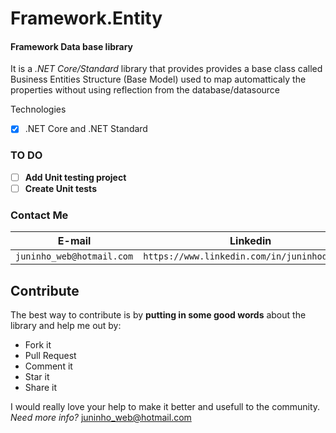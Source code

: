 # Framework.Entity
#### Framework Data base library
It is a *.NET Core/Standard* library that provides provides a base class called Business Entities Structure (Base Model) used to map automatticaly the properties without using reflection from the database/datasource

Technologies
- [x] .NET Core and .NET Standard

### TO DO
- [ ] **Add Unit testing project**
- [ ] **Create Unit tests**

### Contact Me
| E-mail                   | Linkedin									 |
| ------------------------ | ------------------------------------------- |
| `juninho_web@hotmail.com`| `https://www.linkedin.com/in/juninhodigital`|

## Contribute
The best way to contribute is by **putting in some good words** about the library and help me out by:

 - Fork it
 - Pull Request
 - Comment it
 - Star it
 - Share it
 
I would really love your help to make it better and usefull to the community.
*Need more info?* juninho_web@hotmail.com
